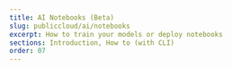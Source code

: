 ```yaml
---
title: AI Notebooks (Beta)
slug: publiccloud/ai/notebooks
excerpt: How to train your models or deploy notebooks
sections: Introduction, How to (with CLI)
order: 07
---
```

